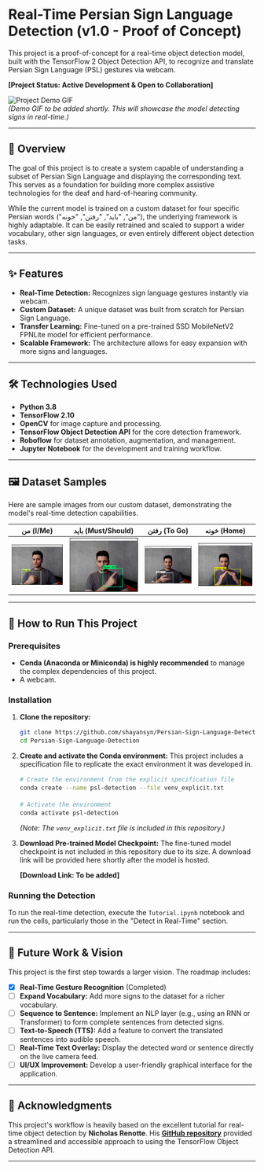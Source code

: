 # Real-Time Persian Sign Language Detection (v1.0 - Proof of Concept)

This project is a proof-of-concept for a real-time object detection model, built with the TensorFlow 2 Object Detection API, to recognize and translate Persian Sign Language (PSL) gestures via webcam.

**[Project Status: Active Development & Open to Collaboration]**

![Project Demo GIF](https://i.imgur.com/placeholder.gif)  
*(Demo GIF to be added shortly. This will showcase the model detecting signs in real-time.)*

---

## 🌟 Overview

The goal of this project is to create a system capable of understanding a subset of Persian Sign Language and displaying the corresponding text. This serves as a foundation for building more complex assistive technologies for the deaf and hard-of-hearing community.

While the current model is trained on a custom dataset for four specific Persian words ("من", "باید", "رفتن", "خونه"), the underlying framework is highly adaptable. It can be easily retrained and scaled to support a wider vocabulary, other sign languages, or even entirely different object detection tasks.

---

## ✨ Features

- **Real-Time Detection:** Recognizes sign language gestures instantly via webcam.
- **Custom Dataset:** A unique dataset was built from scratch for Persian Sign Language.
- **Transfer Learning:** Fine-tuned on a pre-trained SSD MobileNetV2 FPNLite model for efficient performance.
- **Scalable Framework:** The architecture allows for easy expansion with more signs and languages.

---

## 🛠️ Technologies Used

- **Python 3.8**
- **TensorFlow 2.10**
- **OpenCV** for image capture and processing.
- **TensorFlow Object Detection API** for the core detection framework.
- **Roboflow** for dataset annotation, augmentation, and management.
- **Jupyter Notebook** for the development and training workflow.

---

## 🖼️ Dataset Samples

Here are sample images from our custom dataset, demonstrating the model's real-time detection capabilities.

| من (I/Me) | باید (Must/Should) | رفتن (To Go) | خونه (Home) |
| :---: | :---: | :---: | :---: |
| <img src="./assets/man.jpg" width="200"/> | <img src="./assets/bayad.jpg" width="200"/> | <img src="./assets/raftan.jpg" width="200"/> | <img src="./assets/khoone.jpg" width="200"/> |

---

## 🚀 How to Run This Project

### Prerequisites

- **Conda (Anaconda or Miniconda) is highly recommended** to manage the complex dependencies of this project.
- A webcam.

### Installation

1.  **Clone the repository:**
    ```bash
    git clone https://github.com/shayansyn/Persian-Sign-Language-Detection.git
    cd Persian-Sign-Language-Detection
    ```

2.  **Create and activate the Conda environment:**
    This project includes a specification file to replicate the exact environment it was developed in.
    ```bash
    # Create the environment from the explicit specification file
    conda create --name psl-detection --file venv_explicit.txt 
    
    # Activate the environment
    conda activate psl-detection
    ```
    *(Note: The `venv_explicit.txt` file is included in this repository.)*

3.  **Download Pre-trained Model Checkpoint:**
    The fine-tuned model checkpoint is not included in this repository due to its size. A download link will be provided here shortly after the model is hosted.
    
    **[Download Link: To be added]**

### Running the Detection

To run the real-time detection, execute the `Tutorial.ipynb` notebook and run the cells, particularly those in the "Detect in Real-Time" section.

---

## 🔮 Future Work & Vision

This project is the first step towards a larger vision. The roadmap includes:

- [x] **Real-Time Gesture Recognition** (Completed)
- [ ] **Expand Vocabulary:** Add more signs to the dataset for a richer vocabulary.
- [ ] **Sequence to Sentence:** Implement an NLP layer (e.g., using an RNN or Transformer) to form complete sentences from detected signs.
- [ ] **Text-to-Speech (TTS):** Add a feature to convert the translated sentences into audible speech.
- [ ] **Real-Time Text Overlay:** Display the detected word or sentence directly on the live camera feed.
- [ ] **UI/UX Improvement:** Develop a user-friendly graphical interface for the application.

---

## 🙏 Acknowledgments

This project's workflow is heavily based on the excellent tutorial for real-time object detection by **Nicholas Renotte**. His [**GitHub repository**](https://github.com/nicknochnack/RealTimeObjectDetection) provided a streamlined and accessible approach to using the TensorFlow Object Detection API.

---
